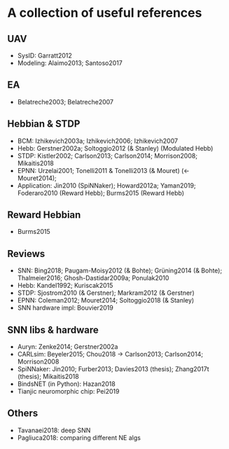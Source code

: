 # A collection of useful references

## UAV
- SysID: Garratt2012
- Modeling: Alaimo2013; Santoso2017


## EA
- Belatreche2003; Belatreche2007


## Hebbian & STDP
- BCM: Izhikevich2003a; Izhikevich2006; Izhikevich2007
- Hebb: Gerstner2002a; Soltoggio2012 (& Stanley) (Modulated Hebb)
- STDP: Kistler2002; Carlson2013; Carlson2014; Morrison2008; Mikaitis2018
- EPNN: Urzelai2001; Tonelli2011 & Tonelli2013 (& Mouret) (<- Mouret2014);
- Application: Jin2010 (SpiNNaker); Howard2012a; Yaman2019; Foderaro2010 (Reward Hebb); Burms2015 (Reward Hebb)

## Reward Hebbian
- Burms2015


## Reviews 
- SNN: Bing2018; Paugam-Moisy2012 (& Bohte); Grüning2014 (& Bohte); Thalmeier2016; Ghosh-Dastidar2009a; Ponulak2010
- Hebb: Kandel1992; Kuriscak2015
- STDP: Sjostrom2010 (& Gerstner); Markram2012 (& Gerstner)
- EPNN: Coleman2012; Mouret2014; Soltoggio2018 (& Stanley)
- SNN hardware impl: Bouvier2019


## SNN libs & hardware
- Auryn: Zenke2014; Gerstner2002a
- CARLsim: Beyeler2015; Chou2018 -> Carlson2013; Carlson2014; Morrison2008
- SpiNNaker: Jin2010; Furber2013; Davies2013 (thesis); Zhang2017t (thesis); Mikaitis2018
- BindsNET (in Python): Hazan2018
- Tianjic neuromorphic chip: Pei2019


## Others
- Tavanaei2018: deep SNN
- Pagliuca2018: comparing different NE algs


